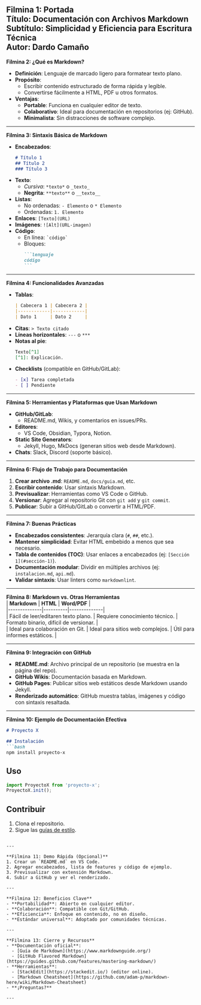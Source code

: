 **Filmina 1: Portada**  
**Título**: Documentación con Archivos Markdown  
**Subtítulo**: Simplicidad y Eficiencia para Escritura Técnica  
**Autor**: Dardo Camaño
---

**Filmina 2: ¿Qué es Markdown?**  
- **Definición**: Lenguaje de marcado ligero para formatear texto plano.  
- **Propósito**:  
  - Escribir contenido estructurado de forma rápida y legible.  
  - Convertirse fácilmente a HTML, PDF u otros formatos.  
- **Ventajas**:  
  - **Portable**: Funciona en cualquier editor de texto.  
  - **Colaborativo**: Ideal para documentación en repositorios (ej: GitHub).  
  - **Minimalista**: Sin distracciones de software complejo.  

---

**Filmina 3: Sintaxis Básica de Markdown**  
- **Encabezados**:  
  ```markdown
  # Título 1  
  ## Título 2  
  ### Título 3  
  ```  
- **Texto**:  
  - *Cursiva*: `*texto*` o `_texto_`  
  - **Negrita**: `**texto**` o `__texto__`  
- **Listas**:  
  - No ordenadas: `- Elemento` o `* Elemento`  
  - Ordenadas: `1. Elemento`  
- **Enlaces**: `[Texto](URL)`  
- **Imágenes**: `![Alt](URL-imagen)`  
- **Código**:  
  - En línea: `` `código` ``  
  - Bloques:  
    ````markdown
    ```lenguaje  
    código  
    ```  
    ````  

---

**Filmina 4: Funcionalidades Avanzadas**  
- **Tablas**:  
  ```markdown
  | Cabecera 1 | Cabecera 2 |  
  |------------|------------|  
  | Dato 1     | Dato 2     |  
  ```  
- **Citas**: `> Texto citado`  
- **Líneas horizontales**: `---` o `***`  
- **Notas al pie**:  
  ```markdown
  Texto[^1]  
  [^1]: Explicación.  
  ```  
- **Checklists** (compatible en GitHub/GitLab):  
  ```markdown
  - [x] Tarea completada  
  - [ ] Pendiente  
  ```  

---

**Filmina 5: Herramientas y Plataformas que Usan Markdown**  
- **GitHub/GitLab**:  
  - README.md, Wikis, y comentarios en issues/PRs.  
- **Editores**:  
  - VS Code, Obsidian, Typora, Notion.  
- **Static Site Generators**:  
  - Jekyll, Hugo, MkDocs (generan sitios web desde Markdown).  
- **Chats**: Slack, Discord (soporte básico).  

---

**Filmina 6: Flujo de Trabajo para Documentación**  
1. **Crear archivo .md**: `README.md`, `docs/guia.md`, etc.  
2. **Escribir contenido**: Usar sintaxis Markdown.  
3. **Previsualizar**: Herramientas como VS Code o GitHub.  
4. **Versionar**: Agregar al repositorio Git con `git add` y `git commit`.  
5. **Publicar**: Subir a GitHub/GitLab o convertir a HTML/PDF.  

---

**Filmina 7: Buenas Prácticas**  
- **Encabezados consistentes**: Jerarquía clara (`#`, `##`, etc.).  
- **Mantener simplicidad**: Evitar HTML embebido a menos que sea necesario.  
- **Tabla de contenidos (TOC)**: Usar enlaces a encabezados (ej: `[Sección 1](#sección-1)`).  
- **Documentación modular**: Dividir en múltiples archivos (ej: `instalacion.md`, `api.md`).  
- **Validar sintaxis**: Usar linters como `markdownlint`.  

---

**Filmina 8: Markdown vs. Otras Herramientas**  
| **Markdown** | **HTML** | **Word/PDF** |  
|--------------|----------|--------------|  
| Fácil de leer/editaren texto plano. | Requiere conocimiento técnico. | Formato binario, difícil de versionar. |  
| Ideal para colaboración en Git. | Ideal para sitios web complejos. | Útil para informes estáticos. |  

---

**Filmina 9: Integración con GitHub**  
- **README.md**: Archivo principal de un repositorio (se muestra en la página del repo).  
- **GitHub Wikis**: Documentación basada en Markdown.  
- **GitHub Pages**: Publicar sitios web estáticos desde Markdown usando Jekyll.  
- **Renderizado automático**: GitHub muestra tablas, imágenes y código con sintaxis resaltada.  

---

**Filmina 10: Ejemplo de Documentación Efectiva**  
```markdown
# Proyecto X  

## Instalación  
```bash  
npm install proyecto-x  
```  

## Uso  
```javascript  
import ProyectoX from 'proyecto-x';  
ProyectoX.init();  
```  

## Contribuir  
1. Clona el repositorio.  
2. Sigue las [guías de estilo](CONTRIBUTING.md).  
```  

---

**Filmina 11: Demo Rápida (Opcional)**  
1. Crear un `README.md` en VS Code.  
2. Agregar encabezados, lista de features y código de ejemplo.  
3. Previsualizar con extensión Markdown.  
4. Subir a GitHub y ver el renderizado.  

---

**Filmina 12: Beneficios Clave**  
- **Portabilidad**: Abierto en cualquier editor.  
- **Colaboración**: Compatible con Git/GitHub.  
- **Eficiencia**: Enfoque en contenido, no en diseño.  
- **Estándar universal**: Adoptado por comunidades técnicas.  

---

**Filmina 13: Cierre y Recursos**  
- **Documentación oficial**:  
  - [Guía de Markdown](https://www.markdownguide.org/)  
  - [GitHub Flavored Markdown](https://guides.github.com/features/mastering-markdown/)  
- **Herramientas**:  
  - [StackEdit](https://stackedit.io/) (editor online).  
  - [Markdown Cheatsheet](https://github.com/adam-p/markdown-here/wiki/Markdown-Cheatsheet)  
- **¡Preguntas?**  

--- 